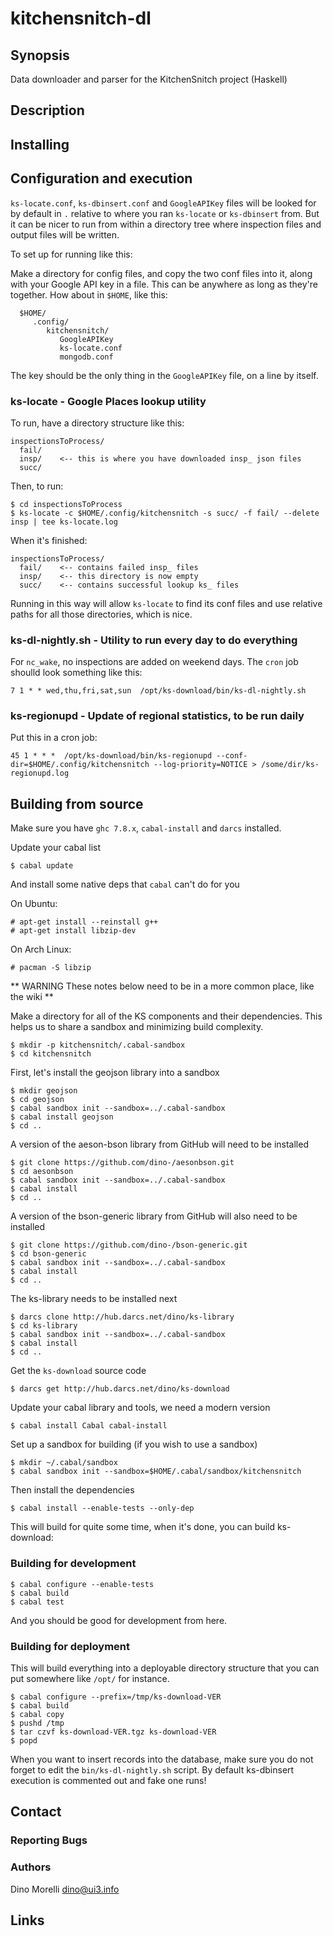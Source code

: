 # kitchensnitch-dl


## Synopsis

Data downloader and parser for the KitchenSnitch project (Haskell)


## Description


## Installing


## Configuration and execution

`ks-locate.conf`, `ks-dbinsert.conf` and `GoogleAPIKey` files will be
looked for by default in `.` relative to where you ran `ks-locate`
or `ks-dbinsert` from. But it can be nicer to run from within
a directory tree where inspection files and output files will
be written.

To set up for running like this:

Make a directory for config files, and copy the two conf files into
it, along with your Google API key in a file. This can be anywhere
as long as they're together. How about in `$HOME`, like this:

      $HOME/
         .config/
            kitchensnitch/
               GoogleAPIKey
               ks-locate.conf
               mongodb.conf

The key should be the only thing in the `GoogleAPIKey` file, on a
line by itself. 


### ks-locate - Google Places lookup utility

To run, have a directory structure like this:

    inspectionsToProcess/
      fail/
      insp/    <-- this is where you have downloaded insp_ json files
      succ/

Then, to run:

    $ cd inspectionsToProcess
    $ ks-locate -c $HOME/.config/kitchensnitch -s succ/ -f fail/ --delete insp | tee ks-locate.log

When it's finished:

    inspectionsToProcess/
      fail/    <-- contains failed insp_ files
      insp/    <-- this directory is now empty
      succ/    <-- contains successful lookup ks_ files

Running in this way will allow `ks-locate` to find its conf files
and use relative paths for all those directories, which is nice.


### ks-dl-nightly.sh - Utility to run every day to do everything

For `nc_wake`, no inspections are added on weekend days. The `cron`
job shoulld look something like this:

    7 1 * * wed,thu,fri,sat,sun  /opt/ks-download/bin/ks-dl-nightly.sh


### ks-regionupd - Update of regional statistics, to be run daily

Put this in a cron job:

    45 1 * * *  /opt/ks-download/bin/ks-regionupd --conf-dir=$HOME/.config/kitchensnitch --log-priority=NOTICE > /some/dir/ks-regionupd.log


## Building from source

Make sure you have `ghc 7.8.x`, `cabal-install` and `darcs` installed.

Update your cabal list

    $ cabal update

And install some native deps that `cabal` can't do for you

On Ubuntu:

    # apt-get install --reinstall g++ 
    # apt-get install libzip-dev

On Arch Linux:

    # pacman -S libzip

** WARNING These notes below need to be in a more common place, like the wiki **

Make a directory for all of the KS components and their dependencies. This helps us to share a sandbox and minimizing build complexity.

    $ mkdir -p kitchensnitch/.cabal-sandbox
    $ cd kitchensnitch

First, let's install the geojson library into a sandbox

    $ mkdir geojson
    $ cd geojson
    $ cabal sandbox init --sandbox=../.cabal-sandbox
    $ cabal install geojson
    $ cd ..

A version of the aeson-bson library from GitHub will need to be installed

    $ git clone https://github.com/dino-/aesonbson.git
    $ cd aesonbson
    $ cabal sandbox init --sandbox=../.cabal-sandbox
    $ cabal install
    $ cd ..

A version of the bson-generic library from GitHub will also need to be installed

    $ git clone https://github.com/dino-/bson-generic.git
    $ cd bson-generic
    $ cabal sandbox init --sandbox=../.cabal-sandbox
    $ cabal install
    $ cd ..

The ks-library needs to be installed next

    $ darcs clone http://hub.darcs.net/dino/ks-library
    $ cd ks-library
    $ cabal sandbox init --sandbox=../.cabal-sandbox
    $ cabal install
    $ cd ..

Get the `ks-download` source code

    $ darcs get http://hub.darcs.net/dino/ks-download

Update your cabal library and tools, we need a modern version

    $ cabal install Cabal cabal-install

Set up a sandbox for building (if you wish to use a sandbox)

    $ mkdir ~/.cabal/sandbox
    $ cabal sandbox init --sandbox=$HOME/.cabal/sandbox/kitchensnitch

Then install the dependencies

    $ cabal install --enable-tests --only-dep

This will build for quite some time, when it's done, you can build
ks-download:


### Building for development

    $ cabal configure --enable-tests
    $ cabal build
    $ cabal test

And you should be good for development from here.


### Building for deployment

This will build everything into a deployable directory structure
that you can put somewhere like `/opt/` for instance.

    $ cabal configure --prefix=/tmp/ks-download-VER
    $ cabal build
    $ cabal copy
    $ pushd /tmp
    $ tar czvf ks-download-VER.tgz ks-download-VER
    $ popd

When you want to insert records into the database, make sure you do not forget to edit the `bin/ks-dl-nightly.sh` script. By default ks-dbinsert execution is commented out and fake one runs!


## Contact

### Reporting Bugs

### Authors

Dino Morelli <dino@ui3.info>


## Links
